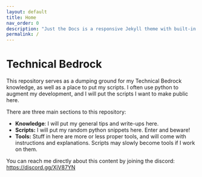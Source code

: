 ```yaml
---
layout: default
title: Home
nav_order: 0
description: "Just the Docs is a responsive Jekyll theme with built-in search that is easily customizable and hosted on GitHub Pages."
permalink: /
---
```

# Technical Bedrock

This repository serves as a dumping ground for my Technical Bedrock knowledge, as well as a place to put my scripts. I often use python to augment my development, and I will put the scripts I want to make public here.

There are three main sections to this repository:
 - **Knowledge**: I will put my general tips and write-ups here.
 - **Scripts:** I will put my random python snippets here. Enter and beware!
 - **Tools:** Stuff in here are more or less proper tools, and will come with instructions and explanations. Scripts may slowly become tools if I work on them. 

You can reach me directly about this content by joining the discord: https://discord.gg/XjV87YN


